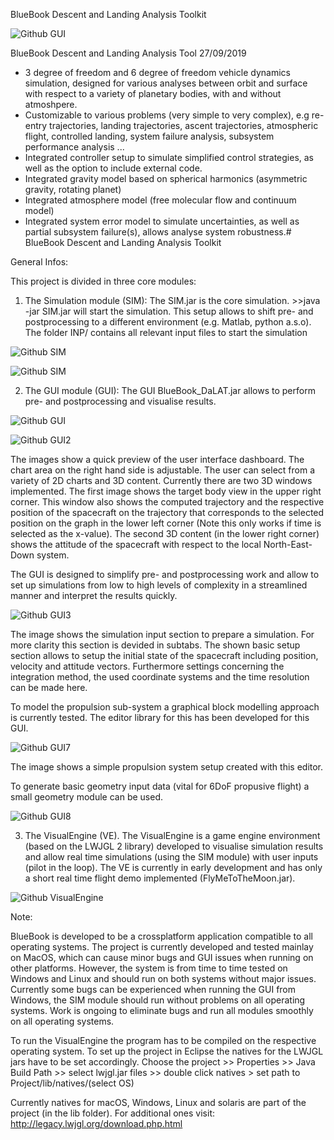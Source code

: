 BlueBook Descent and Landing Analysis Toolkit


![Github GUI](https://raw.githubusercontent.com/maxxonair/BlueBook-Descent-and-Landing-Analysis-Toolkit-DaLAT/develop/documentation/INPUT_Documentation/GUIImage10.png)

BlueBook Descent and Landing Analysis Tool 
27/09/2019

- 3 degree of freedom and 6 degree of freedom vehicle dynamics simulation, designed for various analyses between orbit and surface with respect to a variety of planetary bodies, with and without atmoshpere. 
- Customizable to various problems (very simple to very complex), e.g re-entry trajectories, landing trajectories, ascent trajectories, atmospheric flight, controlled landing, system failure analysis, subsystem performance analysis ... 
- Integrated controller setup to simulate simplified control strategies, as well as the option to include external code.
- Integrated gravity model based on spherical harmonics (asymmetric gravity, rotating planet)
- Integrated atmosphere model (free molecular flow and continuum model)
- Integrated system error model to simulate uncertainties, as well as partial subsystem failure(s), allows analyse system robustness.# BlueBook Descent and Landing Analysis Toolkit

General Infos:

This project is divided in three core modules:

1) The Simulation module (SIM): The SIM.jar is the core simulation. >>java -jar SIM.jar will start the simulation. This setup allows to shift pre- and postprocessing to a different environment (e.g. Matlab, python a.s.o). The folder INP/ contains all relevant input files to start the simulation

![Github SIM](https://raw.githubusercontent.com/maxxonair/BlueBook-Descent-and-Landing-Analysis-Toolkit-DaLAT/master/documentation/INPUT_Documentation/FlowChart/flowchart.png)

![Github SIM](https://raw.githubusercontent.com/maxxonair/BlueBook-Descent-and-Landing-Analysis-Toolkit-DaLAT/develop/documentation/UML_Diagram.png)

2) The GUI module (GUI): The GUI BlueBook_DaLAT.jar allows to perform pre- and postprocessing and visualise results. 

![Github GUI](https://raw.githubusercontent.com/maxxonair/BlueBook-Descent-and-Landing-Analysis-Toolkit-DaLAT/master/documentation/INPUT_Documentation/GUIImage4.png)

![Github GUI2](https://raw.githubusercontent.com/maxxonair/BlueBook-Descent-and-Landing-Analysis-Toolkit-DaLAT/master/documentation/INPUT_Documentation/GUIImage9.png)

The images show a quick preview of the user interface dashboard. The chart area on the right hand side is adjustable. The user can select from a variety of 2D charts and 3D content. Currently there are two 3D windows implemented. The first image shows the target body view in the upper right corner. This window also shows the computed trajectory and the respective position of the spacecraft on the trajectory that corresponds to the selected position on the graph in the lower left corner (Note this only works if time is selected as the x-value). The second 3D content (in the lower right corner) shows the attitude of the spacecraft with respect to the local North-East-Down system.

The GUI is designed to simplify pre- and postprocessing work and allow to set up simulations from low to high levels of complexity in a streamlined manner and interpret the results quickly. 

![Github GUI3](https://raw.githubusercontent.com/maxxonair/BlueBook-Descent-and-Landing-Analysis-Toolkit-DaLAT/master/documentation/INPUT_Documentation/GUIImage5.png)

The image shows the simulation input section to prepare a simulation. For more clarity this section is devided in subtabs. The shown basic setup section allows to setup the initial state of the spacecraft including position, velocity and attitude  vectors. Furthermore settings concerning the integration method, the used coordinate systems and the time resolution can be made here. 

To model the propulsion sub-system a graphical block modelling approach is currently tested. The editor library for this has been developed for this GUI. 

![Github GUI7](https://raw.githubusercontent.com/maxxonair/BlueBook-Descent-and-Landing-Analysis-Toolkit-DaLAT/master/documentation/INPUT_Documentation/GUIImage7.png)

The image shows a simple propulsion system setup created with this editor. 

To generate basic geometry input data (vital for 6DoF propusive flight) a small geometry module can be used. 

![Github GUI8](https://raw.githubusercontent.com/maxxonair/BlueBook-Descent-and-Landing-Analysis-Toolkit-DaLAT/master/documentation/INPUT_Documentation/GUIImage8.png)

3) The VisualEngine (VE). The VisualEngine is a game engine environment (based on the LWJGL 2 library) developed to visualise simulation results and allow real time simulations (using the SIM module) with user inputs (pilot in the loop). The VE is currently in early development and has only a short real time flight demo implemented (FlyMeToTheMoon.jar). 

![Github VisualEngine](https://raw.githubusercontent.com/maxxonair/BlueBook-Descent-and-Landing-Analysis-Toolkit-DaLAT/master/documentation/INPUT_Documentation/VisualEngine.png)

Note: 

BlueBook is developed to be a crossplatform application compatible to all operating systems. The project is currently developed and tested mainlay on MacOS, which can cause minor bugs and GUI issues when running on other platforms. However, the system is from time to time tested on Windows and Linux and should run on both systems without major issues. Currently some bugs can be experienced when running the GUI from Windows, the SIM module should run without problems on all operating systems. Work is ongoing to eliminate bugs and run all modules smoothly on all operating systems. 

To run the VisualEngine the program has to be compiled on the respective operating system. 
To set up the project in Eclipse the natives for the LWJGL jars have to be set accordingly. 
Choose the project >> Properties >> Java Build Path >> select lwjgl.jar files >> double click natives > set path to Project/lib/natives/(select OS)

Currently natives for macOS, Windows, Linux and solaris are part of the project (in the lib folder). For additional ones visit:
http://legacy.lwjgl.org/download.php.html

